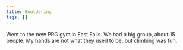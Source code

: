 ```yaml
---
title: Bouldering
tags: []
---
```


Went to the new PRG gym in East Falls. We had a big group, about 15 people. My hands are not what they used to be, but climbing was fun.
